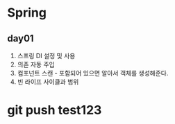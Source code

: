 # Spring
## day01
1. 스프링 DI 설정 및 사용
2. 의존 자동 주입
3. 컴포넌트 스캔 - 포함되어 있으면 알아서 객체를 생성해준다.
4. 빈 라이프 사이클과 범위

# git push test123
